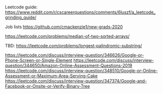 Leetcode guide:
https://www.reddit.com/r/cscareerquestions/comments/6luszf/a_leetcode_grinding_guide/

Job lists
https://github.com/cmackenzie1/new-grads-2020

https://leetcode.com/problems/median-of-two-sorted-arrays/


TBD:
https://leetcode.com/problems/longest-palindromic-substring/

https://leetcode.com/discuss/interview-question/346626/Google-or-Phone-Screen-or-Single-Element
https://leetcode.com/discuss/interview-question/344650/Amazon-Online-Assessment-Questions-2019
https://leetcode.com/discuss/interview-question/348510/Google-or-Online-Assessment-or-Maximum-Area-Serving-Cake
https://leetcode.com/discuss/interview-question/347374/Google-and-Facebook-or-Onsite-or-Verify-Binary-Tree
